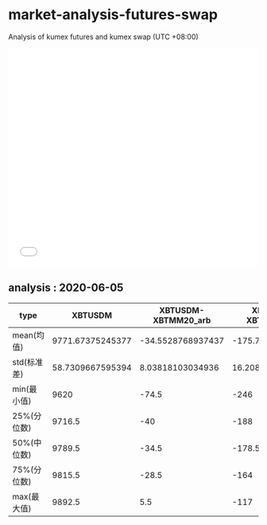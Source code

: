 # market-analysis-futures-swap
Analysis of kumex futures and kumex swap (UTC +08:00)

<iframe width="100%" height="440" src="./data.html" frameborder="no" border="0" scrolling="no"></iframe>

## analysis : 2020-06-05

type|XBTUSDM|XBTUSDM-XBTMM20_arb|XBTUSDM-XBTMU20_arb|
---|---|---|---
mean(均值) | 9771.67375245377 | -34.5528768937437 | -175.709676055941
std(标准差) | 58.7309667595394 | 8.03818103034936 | 16.208417332929
min(最小值) | 9620 | -74.5 | -246
25%(分位数) | 9716.5 | -40 | -188
50%(中位数) | 9789.5 | -34.5 | -178.5
75%(分位数) | 9815.5 | -28.5 | -164
max(最大值) | 9892.5 | 5.5 | -117
